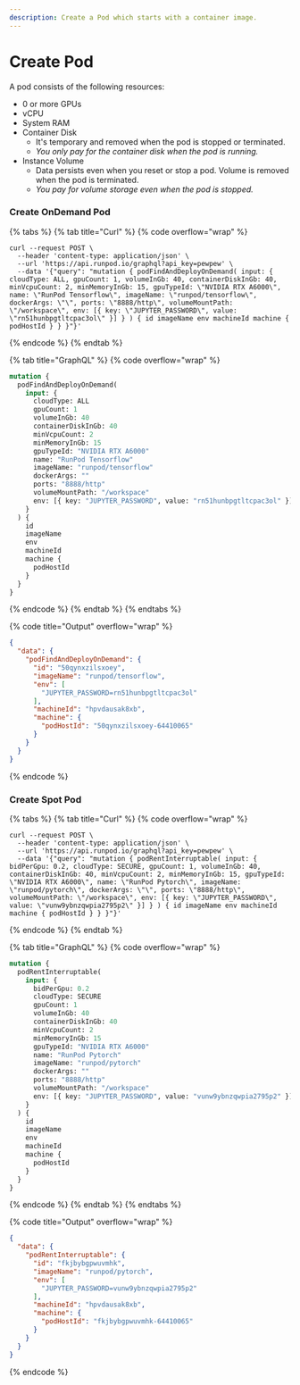 ```yaml
---
description: Create a Pod which starts with a container image.
---
```


# Create Pod

A pod consists of the following resources:

* 0 or more GPUs
* vCPU
* System RAM
* Container Disk
  * It's temporary and removed when the pod is stopped or terminated.
  * _You only pay for the container disk when the pod is running._
* Instance Volume
  * Data persists even when you reset or stop a pod. Volume is removed when the pod is terminated.
  * _You pay for volume storage even when the pod is stopped._

### Create OnDemand Pod

{% tabs %}
{% tab title="Curl" %}
{% code overflow="wrap" %}
```shell
curl --request POST \
  --header 'content-type: application/json' \
  --url 'https://api.runpod.io/graphql?api_key=pewpew' \
  --data '{"query": "mutation { podFindAndDeployOnDemand( input: { cloudType: ALL, gpuCount: 1, volumeInGb: 40, containerDiskInGb: 40, minVcpuCount: 2, minMemoryInGb: 15, gpuTypeId: \"NVIDIA RTX A6000\", name: \"RunPod Tensorflow\", imageName: \"runpod/tensorflow\", dockerArgs: \"\", ports: \"8888/http\", volumeMountPath: \"/workspace\", env: [{ key: \"JUPYTER_PASSWORD\", value: \"rn51hunbpgtltcpac3ol\" }] } ) { id imageName env machineId machine { podHostId } } }"}'
```
{% endcode %}
{% endtab %}

{% tab title="GraphQL" %}
{% code overflow="wrap" %}
```graphql
mutation {
  podFindAndDeployOnDemand(
    input: {
      cloudType: ALL
      gpuCount: 1
      volumeInGb: 40
      containerDiskInGb: 40
      minVcpuCount: 2
      minMemoryInGb: 15
      gpuTypeId: "NVIDIA RTX A6000"
      name: "RunPod Tensorflow"
      imageName: "runpod/tensorflow"
      dockerArgs: ""
      ports: "8888/http"
      volumeMountPath: "/workspace"
      env: [{ key: "JUPYTER_PASSWORD", value: "rn51hunbpgtltcpac3ol" }]
    }
  ) {
    id
    imageName
    env
    machineId
    machine {
      podHostId
    }
  }
}
```
{% endcode %}
{% endtab %}
{% endtabs %}

{% code title="Output" overflow="wrap" %}
```json
{
  "data": {
    "podFindAndDeployOnDemand": {
      "id": "50qynxzilsxoey",
      "imageName": "runpod/tensorflow",
      "env": [
        "JUPYTER_PASSWORD=rn51hunbpgtltcpac3ol"
      ],
      "machineId": "hpvdausak8xb",
      "machine": {
        "podHostId": "50qynxzilsxoey-64410065"
      }
    }
  }
}
```
{% endcode %}

### Create Spot Pod

{% tabs %}
{% tab title="Curl" %}
{% code overflow="wrap" %}
```shell
curl --request POST \
  --header 'content-type: application/json' \
  --url 'https://api.runpod.io/graphql?api_key=pewpew' \
  --data '{"query": "mutation { podRentInterruptable( input: { bidPerGpu: 0.2, cloudType: SECURE, gpuCount: 1, volumeInGb: 40, containerDiskInGb: 40, minVcpuCount: 2, minMemoryInGb: 15, gpuTypeId: \"NVIDIA RTX A6000\", name: \"RunPod Pytorch\", imageName: \"runpod/pytorch\", dockerArgs: \"\", ports: \"8888/http\", volumeMountPath: \"/workspace\", env: [{ key: \"JUPYTER_PASSWORD\", value: \"vunw9ybnzqwpia2795p2\" }] } ) { id imageName env machineId machine { podHostId } } }"}'
```
{% endcode %}
{% endtab %}

{% tab title="GraphQL" %}
{% code overflow="wrap" %}
```graphql
mutation {
  podRentInterruptable(
    input: {
      bidPerGpu: 0.2
      cloudType: SECURE
      gpuCount: 1
      volumeInGb: 40
      containerDiskInGb: 40
      minVcpuCount: 2
      minMemoryInGb: 15
      gpuTypeId: "NVIDIA RTX A6000"
      name: "RunPod Pytorch"
      imageName: "runpod/pytorch"
      dockerArgs: ""
      ports: "8888/http"
      volumeMountPath: "/workspace"
      env: [{ key: "JUPYTER_PASSWORD", value: "vunw9ybnzqwpia2795p2" }]
    }
  ) {
    id
    imageName
    env
    machineId
    machine {
      podHostId
    }
  }
}
```
{% endcode %}
{% endtab %}
{% endtabs %}

{% code title="Output" overflow="wrap" %}
```json
{
  "data": {
    "podRentInterruptable": {
      "id": "fkjbybgpwuvmhk",
      "imageName": "runpod/pytorch",
      "env": [
        "JUPYTER_PASSWORD=vunw9ybnzqwpia2795p2"
      ],
      "machineId": "hpvdausak8xb",
      "machine": {
        "podHostId": "fkjbybgpwuvmhk-64410065"
      }
    }
  }
}
```
{% endcode %}
